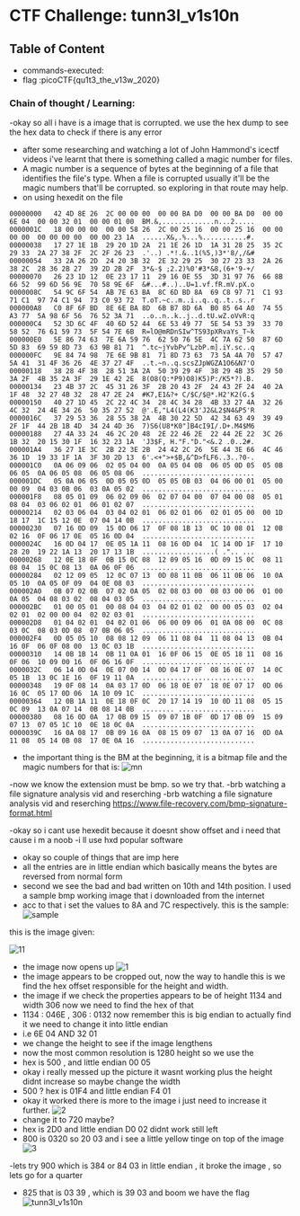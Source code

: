 # CTF Challenge: tunn3l_v1s10n

## Table of Content

- commands-executed:  
- flag :picoCTF{qu1t3_the_v13w_2020}


### Chain of thought / Learning:
-okay so all i have is a image that is corrupted. we use the hex dump to see the hex data to check if there is any error
- after some researching and watching a lot of John Hammond's icectf videos i've learnt that there is something called a magic number for files.
- A magic number is a sequence of bytes at the beginning of a file that identifies the file's type. When a file is corrupted usually it'll be the magic numbers that'll be corrupted. so exploring in that route may help.
- on using hexedit on the file
```
00000000   42 4D 8E 26  2C 00 00 00  00 00 BA D0  00 00 BA D0  00 00 6E 04  00 00 32 01  00 00 01 00  BM.&,.............n...2.....
0000001C   18 00 00 00  00 00 58 26  2C 00 25 16  00 00 25 16  00 00 00 00  00 00 00 00  00 00 23 1A  ......X&,.%...%...........#.
00000038   17 27 1E 1B  29 20 1D 2A  21 1E 26 1D  1A 31 28 25  35 2C 29 33  2A 27 38 2F  2C 2F 26 23  .'..) .*!.&..1(%5,)3*'8/,/&#
00000054   33 2A 26 2D  24 20 3B 32  2E 32 29 25  30 27 23 33  2A 26 38 2C  28 36 2B 27  39 2D 2B 2F  3*&-$ ;2.2)%0'#3*&8,(6+'9-+/
00000070   26 23 1D 12  0E 23 17 11  29 16 0E 55  3D 31 97 76  66 8B 66 52  99 6D 56 9E  70 58 9E 6F  &#...#..)..U=1.vf.fR.mV.pX.o
0000008C   54 9C 6F 54  AB 7E 63 BA  8C 6D BD 8A  69 C8 97 71  C1 93 71 C1  97 74 C1 94  73 C0 93 72  T.oT.~c..m..i..q..q..t..s..r
000000A8   C0 8F 6F BD  8E 6E BA 8D  6B B7 8D 6A  B0 85 64 A0  74 55 A3 77  5A 98 6F 56  76 52 3A 71  ..o..n..k..j..d.tU.wZ.oVvR:q
000000C4   52 3D 6C 4F  40 6D 52 44  6E 53 49 77  5E 54 53 39  33 70 58 52  76 61 59 73  5F 54 7E 6B  R=lO@mRDnSIw^TS93pXRvaYs_T~k
000000E0   5E 86 74 63  7E 6A 59 76  62 50 76 5E  4C 7A 62 50  87 6D 5D 83  69 59 8D 73  63 9B 81 71  ^.tc~jYvbPv^LzbP.m].iY.sc..q
000000FC   9E 84 74 98  7E 6E 9B 81  71 8D 73 63  73 5A 4A 70  57 47 5A 41  31 4F 36 26  4E 37 27 4F  ..t.~n..q.scsZJpWGZA1O6&N7'O
00000118   38 28 4F 38  28 51 3A 2A  50 39 29 4F  38 29 4B 35  29 50 3A 2F  4B 35 2A 3F  29 1E 42 2E  8(O8(Q:*P9)O8)K5)P:/K5*?).B.
00000134   23 4B 37 2C  45 31 26 3F  2B 20 43 2F  24 43 2F 24  40 2A 1F 48  32 27 4B 32  28 47 2E 24  #K7,E1&?+ C/$C/$@*.H2'K2(G.$
00000150   40 27 1D 45  2C 22 4C 34  28 4C 34 28  4B 33 27 4A  32 26 4C 32  24 4E 34 26  50 35 27 52  @'.E,"L4(L4(K3'J2&L2$N4&P5'R
0000016C   37 29 53 36  28 55 38 2A  4B 30 22 5D  42 34 63 49  39 49 2F 1F  44 2B 1B 4D  34 24 4D 36  7)S6(U8*K0"]B4cI9I/.D+.M4$M6
00000188   27 4A 33 24  46 2C 20 48  2E 22 46 2E  22 44 2E 22  3C 26 1B 32  20 15 30 1F  16 32 23 1A  'J3$F, H."F."D."<&.2 .0..2#.
000001A4   36 27 1E 3C  2B 22 3E 2B  24 42 2C 26  5E 44 3E 66  4C 46 36 1D  19 33 1F 1A  3F 30 2D 13  6'.<+">+$B,&^D>fLF6..3..?0-.
000001C0   0A 06 09 06  02 05 04 00  0A 05 04 0B  06 05 0D 05  05 0B 06 05  0A 06 05 08  06 05 08 06  ............................
000001DC   05 0A 06 05  0D 05 05 0D  05 05 0B 03  04 06 00 01  05 00 00 09  04 03 0B 06  03 0A 05 02  ............................
000001F8   08 05 01 09  06 02 09 06  02 07 04 00  07 04 00 08  05 01 08 04  03 06 02 01  06 01 02 07  ............................
00000214   02 03 06 04  03 04 02 01  06 02 01 06  02 01 05 00  00 1D 18 17  1C 15 12 0E  07 04 14 0B  ............................
00000230   07 16 0D 09  15 0D 06 17  0F 08 1B 13  0C 10 08 01  12 0B 02 16  0F 06 17 0E  05 16 0D 04  ............................
0000024C   16 0D 04 17  0E 05 1A 11  08 16 0D 04  1C 14 0D 1F  17 10 28 20  19 22 1A 13  20 17 13 1B  ..................( .".. ...
00000268   12 0E 18 0F  0B 15 0C 08  12 09 05 16  0D 09 15 0C  08 11 08 04  15 0C 08 13  0A 06 0F 06  ............................
00000284   02 12 09 05  12 0C 07 13  0D 08 11 0B  06 11 0B 06  10 0A 05 10  0A 05 0F 09  04 0E 08 03  ............................
000002A0   0B 07 02 0B  07 02 0A 05  02 08 03 00  08 03 00 06  01 00 0A 05  04 08 03 02  08 04 03 05  ............................
000002BC   01 00 05 01  00 08 04 03  04 02 01 02  00 00 05 03  02 04 02 01  02 00 00 04  02 02 03 01  ............................
000002D8   01 04 02 01  04 02 01 06  06 00 09 06  01 0A 08 00  0C 08 03 0C  08 03 0D 08  07 0B 06 05  ............................
000002F4   0D 05 05 10  08 08 12 09  06 11 08 04  11 08 04 13  0B 04 16 0F  06 0F 08 00  13 0C 03 1B  ............................
00000310   14 0B 1B 14  0B 11 0A 01  16 0F 06 15  0E 05 18 11  08 16 0F 06  10 09 00 16  0F 06 16 0F  ............................
0000032C   06 14 0D 04  0E 07 00 14  0D 04 17 0F  08 16 0E 07  14 0C 05 1B  13 0C 1E 16  0F 19 11 0A  ............................
00000348   19 0F 08 14  0A 03 17 0D  06 18 0E 07  18 0E 07 17  0D 06 16 0C  05 17 0D 06  1A 10 09 1C  ............................
00000364   12 0B 1A 11  0E 18 0F 0C  20 17 14 19  10 0D 11 08  05 15 0C 09  13 0A 07 14  0B 08 14 0B  ........ ...................
00000380   08 16 0D 0A  17 0B 09 15  09 07 1B 0F  0D 17 0B 09  15 09 07 13  07 05 1C 10  0E 18 0C 0A  ............................
0000039C   16 0A 08 17  0B 09 16 0A  08 15 09 07  13 0A 07 16  0D 0A 11 08  05 14 0B 08  17 0E 0A 16  ............................

```
- the important thing is the BM at the beginning, it is a bitmap file and the magic numbers for that is:
![mn](https://github.com/user-attachments/assets/26c14e20-4b98-4d27-a708-75edde9f0258)

-now we know the extension must be bmp. so we try that. 
-brb watching a file signature analysis vid and reserching 
-brb watching a file signature analysis vid and reserching 
https://www.file-recovery.com/bmp-signature-format.html

-okay so i cant use hexedit because it doesnt show offset and i need that cause i m a noob
-i ll use hxd popular software
- okay so couple of things that are imp here
- all the entries are in little endian which basically means the bytes are reversed from normal form
- second we see the bad and bad written on 10th and 14th position. I used a sample bmp working image that i downloaded from the internet
- acc to that i set the values to 8A and 7C respectively.
  this is the sample:
![sample](https://github.com/user-attachments/assets/e6d32db2-6e21-4c32-b6ca-85fee30841d7)

this is the image given:

![11](https://github.com/user-attachments/assets/ffe9c323-3d80-42af-9a0c-da5141cc1cdc)

- the image now opens up
![1](https://github.com/user-attachments/assets/b1582d78-84b3-4f78-8318-92b54c2799f7)
- the image appears to be cropped out, now the way to handle this is we find the hex offset responsible for the height and width.
- the image if we check the properties appears to be of height 1134 and width 306 now we need to find the hex of that
- 1134 : 046E , 306 : 0132 now remember this is big endian to actually find it we need to change it into little endian
- i.e 6E 04 AND 32 01
- we change the height to see if the image lengthens
- now the most common resolution is 1280 height so we use the
- hex is 500 , and little endian 00 05
- okay i really messed up the picture it wasnt working plus the height didnt increase so maybe change the width
- 500 ? hex is 01F4 and little endian F4 01
- okay it worked there is more to the image i just need to increase it further.
![2](https://github.com/user-attachments/assets/34f5f4f5-ae21-4f60-a118-33c96cff70bf)
- change it to 720 maybe?
- hex is 2D0 and little endian D0 02 didnt work still left
- 800 is 0320 so 20 03 and i see a little yellow tinge on top of the image
![3](https://github.com/user-attachments/assets/fa089a19-464b-476f-8587-d215291015d9)

-lets try 900 which is 384 or 84 03 in little endian , it broke the image , so lets go for a quarter 
- 825 that is 03 39 , which is 39 03 and boom we have the flag
![tunn3l_v1s10n](https://github.com/user-attachments/assets/57f73e44-9fc5-4e9a-be5d-9edebb73343e)

